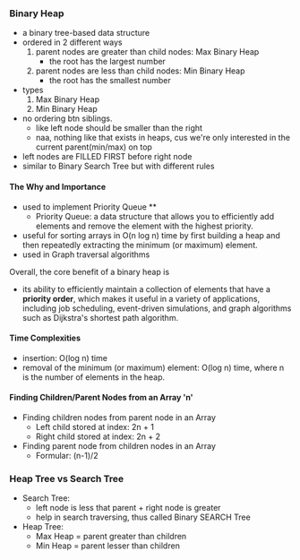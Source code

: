 ### Binary Heap
- a binary tree-based data structure
- ordered in 2 different ways
    1. parent nodes are greater than child nodes: Max Binary Heap
        - the root has the largest number
    2. parent nodes are less than child nodes: Min Binary Heap
        - the root has the smallest number
- types
    1. Max Binary Heap
    2. Min Binary Heap
- no ordering btn siblings.
    - like left node should be smaller than the right
    - naa, nothing like that exists in heaps, cus we're only interested in the current parent(min/max) on top
- left nodes are FILLED FIRST before right node
- similar to Binary Search Tree but with different rules


#### The Why and Importance
- used to implement Priority Queue **
    - Priority Queue: a data structure that allows you to efficiently add elements and remove the element with the highest priority.
- useful for sorting arrays in O(n log n) time by first building a heap and then repeatedly extracting the minimum (or maximum) element.
- used in Graph traversal algorithms

Overall, the core benefit of a binary heap is 
- its ability to efficiently maintain a collection of elements that have a **priority order**, which makes it useful in a variety of applications, including job scheduling, event-driven simulations, and graph algorithms such as Dijkstra's shortest path algorithm.

#### Time Complexities
- insertion: O(log n) time
- removal of the minimum (or maximum) element: O(log n) time, where n is the number of elements in the heap. 


#### Finding Children/Parent Nodes from an Array 'n'
- Finding children nodes from parent node in an Array
    - Left child stored at index: 2n + 1
    - Right child stored at index: 2n + 2
- Finding parent node from children nodes in an Array
    - Formular: (n-1)/2


### Heap Tree vs Search Tree
- Search Tree: 
    - left node is less that parent + right node is greater 
    - help in search traversing, thus called Binary SEARCH Tree
- Heap Tree: 
    - Max Heap = parent greater than children
    - Min Heap = parent lesser than children
    
